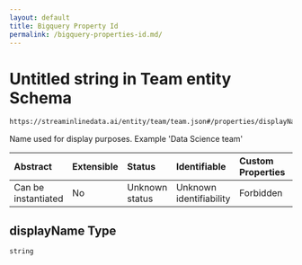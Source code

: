 ```yaml
---
layout: default
title: Bigquery Property Id
permalink: /bigquery-properties-id.md/
---
```

# Untitled string in Team entity Schema

```txt
https://streaminlinedata.ai/entity/team/team.json#/properties/displayName
```

Name used for display purposes. Example 'Data Science team'

| Abstract            | Extensible | Status         | Identifiable            | Custom Properties | Additional Properties | Access Restrictions | Defined In                                                  |
| :------------------ | :--------- | :------------- | :---------------------- | :---------------- | :-------------------- | :------------------ | :---------------------------------------------------------- |
| Can be instantiated | No         | Unknown status | Unknown identifiability | Forbidden         | Allowed               | none                | [team.json*](team.md "open original schema") |

## displayName Type

`string`
